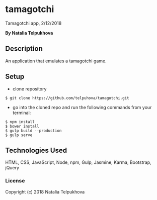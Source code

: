 # tamagotchi

Tamagotchi app, 2/12/2018

**By Natalia Telpukhova**

## Description

An application that emulates a tamagotchi game.

## Setup

* clone repository
```
$ git clone https://github.com/telpuhova/tamagotchi.git
```
* go into the cloned repo and run the following commands from your terminal:
```
$ npm install
$ bower install
$ gulp build --production
$ gulp serve
```

## Technologies Used

HTML, CSS, JavaScript, Node, npm, Gulp, Jasmine, Karma, Bootstrap, jQuery

### License

Copyright (c) 2018 Natalia Telpukhova
